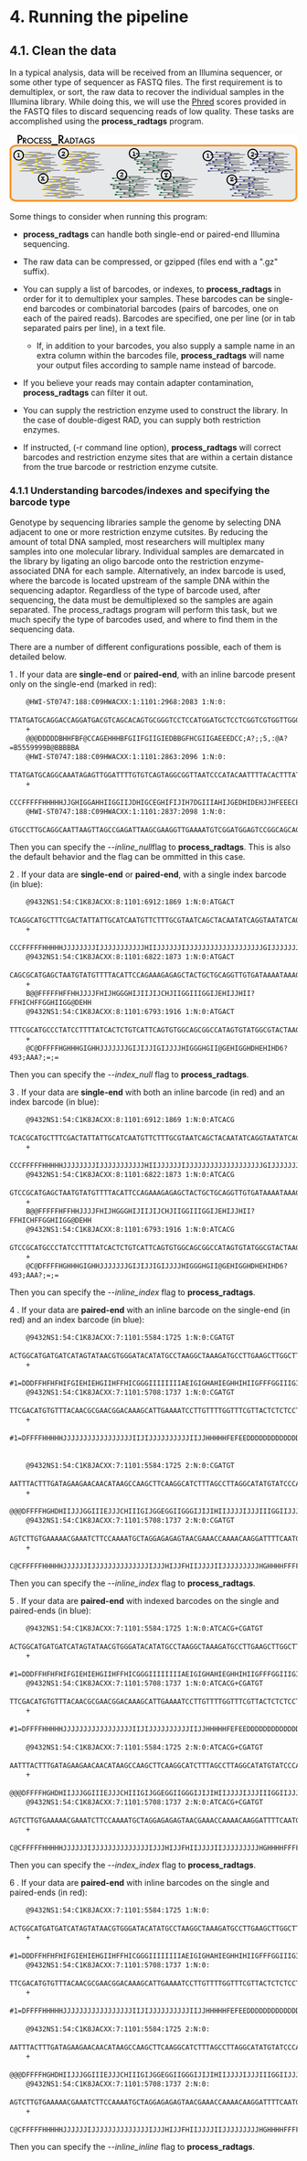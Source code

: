 # **4. Running the pipeline**
## **4.1. Clean the data**

In a typical analysis, data will be received from an Illumina sequencer, or some other type of sequencer as FASTQ files. The first requirement is to demultiplex, or sort, the raw data to recover the individual samples in the Illumina library. While doing this, we will use the [Phred](https://en.wikipedia.org/wiki/Phred_quality_score) scores provided in the FASTQ files to discard sequencing reads of low quality. These tasks are accomplished using the **process_radtags** program.

![figure1](process_radtags.png)

Some things to consider when running this program:

* **process_radtags** can handle both single-end or paired-end Illumina sequencing.

* The raw data can be compressed, or gzipped (files end with a ".gz" suffix).

* You can supply a list of barcodes, or indexes, to **process_radtags** in order for it to demultiplex your samples. These barcodes can be single-end barcodes or combinatorial barcodes (pairs of barcodes, one on each of the paired reads). Barcodes are specified, one per line (or in tab separated pairs per line), in a text file.

	* If, in addition to your barcodes, you also supply a sample name in an extra column within the barcodes file, **process_radtags** will name your output files according to sample name instead of barcode.
	
* If you believe your reads may contain adapter contamination, **process_radtags** can filter it out.

* You can supply the restriction enzyme used to construct the library. In the case of double-digest RAD, you can supply both restriction enzymes.

* If instructed, (-r command line option), **process_radtags** will correct barcodes and restriction enzyme sites that are within a certain distance from the true barcode or restriction enzyme cutsite.

### 4.1.1 Understanding barcodes/indexes and specifying the barcode type

Genotype by sequencing libraries sample the genome by selecting DNA adjacent to one or more restriction enzyme cutsites. By reducing the amount of total DNA sampled, most researchers will multiplex many samples into one molecular library. Individual samples are demarcated in the library by ligating an oligo barcode onto the restriction enzyme-associated DNA for each sample. Alternatively, an index barcode is used, where the barcode is located upstream of the sample DNA within the sequencing adaptor. Regardless of the type of barcode used, after sequencing, the data must be demultiplexed so the samples are again separated. The process_radtags program will perform this task, but we much specify the type of barcodes used, and where to find them in the sequencing data.

There are a number of different configurations possible, each of them is detailed below.

1 . If your data are **single-end** or **paired-end**, with an inline barcode present only on the single-end (marked in red):
	

		@HWI-ST0747:188:C09HWACXX:1:1101:2968:2083 1:N:0: 
		TTATGATGCAGGACCAGGATGACGTCAGCACAGTGCGGGTCCTCCATGGATGCTCCTCGGTCGTGGTTGGGGGAGGAGGCA
		+
		@@@DDDDDBHHFBF@CCAGEHHHBFGIIFGIIGIEDBBGFHCGIIGAEEEDCC;A?;;5,:@A?=B5559999B@BBBBBA
		@HWI-ST0747:188:C09HWACXX:1:1101:2863:2096 1:N:0:
		TTATGATGCAGGCAAATAGAGTTGGATTTTGTGTCAGTAGGCGGTTAATCCCATACAATTTTACACTTTATTCAAGGTGGA
		+
		CCCFFFFFHHHHHJJGHIGGAHHIIGGIIJDHIGCEGHIFIJIH7DGIIIAHIJGEDHIDEHJJHFEEECEFEFFDECDDD
		@HWI-ST0747:188:C09HWACXX:1:1101:2837:2098 1:N:0:
		GTGCCTTGCAGGCAATTAAGTTAGCCGAGATTAAGCGAAGGTTGAAAATGTCGGATGGAGTCCGGCAGCAGCGAATGTAAA

Then you can specify the *--inline_null*flag to **process_radtags**. This is also the default behavior and the flag can be ommitted in this case.

2 . If your data are **single-end** or **paired-end**, with a single index barcode (in blue):

		@9432NS1:54:C1K8JACXX:8:1101:6912:1869 1:N:0:ATGACT
		TCAGGCATGCTTTCGACTATTATTGCATCAATGTTCTTTGCGTAATCAGCTACAATATCAGGTAATATCAGGCGCA
		+
		CCCFFFFFHHHHHJJJJJJJJIJJJJJJJJJJJHIIJJJJJJIJJJJJJJJJJJJJJJJJJJGIJJJJJJJHHHFF
		@9432NS1:54:C1K8JACXX:8:1101:6822:1873 1:N:0:ATGACT
		CAGCGCATGAGCTAATGTATGTTTTACATTCCAGAAAGAGAGCTACTGCTGCAGGTTGTGATAAAATAAAGTAAGA
		+
		B@@FFFFFHFFHHJJJJFHIJHGGGHIJIIJIJCHJIIGGIIIGGIJEHIJJHII?FFHICHFFGGHIIGG@DEHH
		@9432NS1:54:C1K8JACXX:8:1101:6793:1916 1:N:0:ATGACT
		TTTCGCATGCCCTATCCTTTTATCACTCTGTCATTCAGTGTGGCAGCGGCCATAGTGTATGGCGTACTAAGCGAAA
		+
		@C@DFFFFHGHHHGIGHHJJJJJJJGIJIJJIGIJJJJHIGGGHGII@GEHIGGHDHEHIHD6?493;AAA?;=;=

Then you can specify the *--index_null* flag to **process_radtags**.

3 . If your data are **single-end** with both an inline barcode (in red) and an index barcode (in blue):

		@9432NS1:54:C1K8JACXX:8:1101:6912:1869 1:N:0:ATCACG
		TCACGCATGCTTTCGACTATTATTGCATCAATGTTCTTTGCGTAATCAGCTACAATATCAGGTAATATCAGGCGCA
		+
		CCCFFFFFHHHHHJJJJJJJJIJJJJJJJJJJJHIIJJJJJJIJJJJJJJJJJJJJJJJJJJGIJJJJJJJHHHFF
		@9432NS1:54:C1K8JACXX:8:1101:6822:1873 1:N:0:ATCACG
		GTCCGCATGAGCTAATGTATGTTTTACATTCCAGAAAGAGAGCTACTGCTGCAGGTTGTGATAAAATAAAGTAAGA
		+
		B@@FFFFFHFFHHJJJJFHIJHGGGHIJIIJIJCHJIIGGIIIGGIJEHIJJHII?FFHICHFFGGHIIGG@DEHH
		@9432NS1:54:C1K8JACXX:8:1101:6793:1916 1:N:0:ATCACG
		GTCCGCATGCCCTATCCTTTTATCACTCTGTCATTCAGTGTGGCAGCGGCCATAGTGTATGGCGTACTAAGCGAAA
		+
		@C@DFFFFHGHHHGIGHHJJJJJJJGIJIJJIGIJJJJHIGGGHGII@GEHIGGHDHEHIHD6?493;AAA?;=;=

Then you can specify the *--inline_index* flag to **process_radtags**.

4 . If your data are **paired-end** with an inline barcode on the single-end (in red) and an index barcode (in blue):

		@9432NS1:54:C1K8JACXX:7:1101:5584:1725 1:N:0:CGATGT
		ACTGGCATGATGATCATAGTATAACGTGGGATACATATGCCTAAGGCTAAAGATGCCTTGAAGCTTGGCTTATGTT
		+
		#1=DDDFFHFHFHIFGIEHIEHGIIHFFHICGGGIIIIIIIIAEIGIGHAHIEGHHIHIIGFFFGGIIIGIIIEE7
		@9432NS1:54:C1K8JACXX:7:1101:5708:1737 1:N:0:CGATGT
		TTCGACATGTGTTTACAACGCGAACGGACAAAGCATTGAAAATCCTTGTTTTGGTTTCGTTACTCTCTCCTAGCAT
		+
		#1=DFFFFHHHHHJJJJJJJJJJJJJJJJJIIJIJJJJJJJJJJIIJJHHHHHFEFEEDDDDDDDDDDDDDDDDD@


		@9432NS1:54:C1K8JACXX:7:1101:5584:1725 2:N:0:CGATGT
		AATTTACTTTGATAGAAGAACAACATAAGCCAAGCTTCAAGGCATCTTTAGCCTTAGGCATATGTATCCCACGTTA
		+
		@@@DFFFFHGHDHIIJJJGGIIIEJJJCHIIIGIJGGEGGIIGGGIJIJIHIIJJJJIJJJIIIGGIIJJJIICEH
		@9432NS1:54:C1K8JACXX:7:1101:5708:1737 2:N:0:CGATGT
			AGTCTTGTGAAAAACGAAATCTTCCAAAATGCTAGGAGAGAGTAACGAAACCAAAACAAGGATTTTCAATGCTTTG
		+
		C@CFFFFFHHHHHJJJJJJIJJJJJJJJJJJJJJIJJJHIJJFHIIJJJJIIJJJJJJJJJHGHHHHFFFFFFFED

Then you can specify the *--inline_index* flag to **process_radtags**.

5 . If your data are **paired-end** with indexed barcodes on the single and paired-ends (in blue):

		@9432NS1:54:C1K8JACXX:7:1101:5584:1725 1:N:0:ATCACG+CGATGT
		ACTGGCATGATGATCATAGTATAACGTGGGATACATATGCCTAAGGCTAAAGATGCCTTGAAGCTTGGCTTATGTT
		+
		#1=DDDFFHFHFHIFGIEHIEHGIIHFFHICGGGIIIIIIIIAEIGIGHAHIEGHHIHIIGFFFGGIIIGIIIEE7
		@9432NS1:54:C1K8JACXX:7:1101:5708:1737 1:N:0:ATCACG+CGATGT
			TTCGACATGTGTTTACAACGCGAACGGACAAAGCATTGAAAATCCTTGTTTTGGTTTCGTTACTCTCTCCTAGCAT
		+
		#1=DFFFFHHHHHJJJJJJJJJJJJJJJJJIIJIJJJJJJJJJJIIJJHHHHHFEFEEDDDDDDDDDDDDDDDDD@

		@9432NS1:54:C1K8JACXX:7:1101:5584:1725 2:N:0:ATCACG+CGATGT
		AATTTACTTTGATAGAAGAACAACATAAGCCAAGCTTCAAGGCATCTTTAGCCTTAGGCATATGTATCCCACGTTA
		+
		@@@DFFFFHGHDHIIJJJGGIIIEJJJCHIIIGIJGGEGGIIGGGIJIJIHIIJJJJIJJJIIIGGIIJJJIICEH
		@9432NS1:54:C1K8JACXX:7:1101:5708:1737 2:N:0:ATCACG+CGATGT
		AGTCTTGTGAAAAACGAAATCTTCCAAAATGCTAGGAGAGAGTAACGAAACCAAAACAAGGATTTTCAATGCTTTG
		+
		C@CFFFFFHHHHHJJJJJJIJJJJJJJJJJJJJJIJJJHIJJFHIIJJJJIIJJJJJJJJJHGHHHHFFFFFFFED

Then you can specify the *--index_index* flag to **process_radtags**.

6 . If your data are **paired-end** with inline barcodes on the single and paired-ends (in red):

		@9432NS1:54:C1K8JACXX:7:1101:5584:1725 1:N:0:
		ACTGGCATGATGATCATAGTATAACGTGGGATACATATGCCTAAGGCTAAAGATGCCTTGAAGCTTGGCTTATGTT
		+
		#1=DDDFFHFHFHIFGIEHIEHGIIHFFHICGGGIIIIIIIIAEIGIGHAHIEGHHIHIIGFFFGGIIIGIIIEE7
		@9432NS1:54:C1K8JACXX:7:1101:5708:1737 1:N:0:
		TTCGACATGTGTTTACAACGCGAACGGACAAAGCATTGAAAATCCTTGTTTTGGTTTCGTTACTCTCTCCTAGCAT
		+
		#1=DFFFFHHHHHJJJJJJJJJJJJJJJJJIIJIJJJJJJJJJJIIJJHHHHHFEFEEDDDDDDDDDDDDDDDDD@

		@9432NS1:54:C1K8JACXX:7:1101:5584:1725 2:N:0:
		AATTTACTTTGATAGAAGAACAACATAAGCCAAGCTTCAAGGCATCTTTAGCCTTAGGCATATGTATCCCACGTTA
		+
		@@@DFFFFHGHDHIIJJJGGIIIEJJJCHIIIGIJGGEGGIIGGGIJIJIHIIJJJJIJJJIIIGGIIJJJIICEH
		@9432NS1:54:C1K8JACXX:7:1101:5708:1737 2:N:0:
		AGTCTTGTGAAAAACGAAATCTTCCAAAATGCTAGGAGAGAGTAACGAAACCAAAACAAGGATTTTCAATGCTTTG
		+
		C@CFFFFFHHHHHJJJJJJIJJJJJJJJJJJJJJIJJJHIJJFHIIJJJJIIJJJJJJJJJHGHHHHFFFFFFFED

Then you can specify the *--inline_inline* flag to **process_radtags**.
